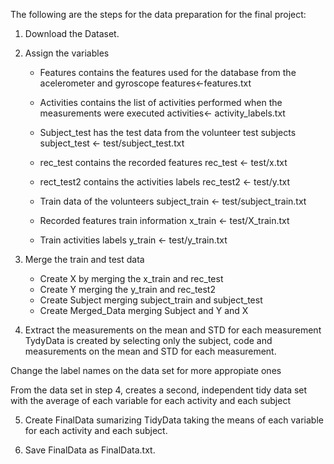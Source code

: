 
The following are the steps for the data preparation for the final project:

1. Download the Dataset.

2. Assign the variables

	- Features contains the features used for the database from the acelerometer and gyroscope 
	features<-features.txt

	- Activities contains the list of activities performed when the measurements were executed
	activities<- activity_labels.txt

	- Subject_test has the test data from the volunteer test subjects
	subject_test <- test/subject_test.txt

	- rec_test contains the recorded features
	rec_test <- test/x.txt

	- rect_test2 contains the activities labels
	rec_test2 <- test/y.txt

	- Train data of the volunteers
	subject_train <- test/subject_train.txt

	- Recorded features train information
	x_train <- test/X_train.txt

	- Train activities labels 
	y_train <- test/y_train.txt

3. Merge the train and test data

	- Create X by merging the x_train and rec_test
	- Create Y merging the y_train and rec_test2  
	- Create Subject merging subject_train and subject_test
	- Create Merged_Data merging Subject and Y and X

4. Extract the measurements on the mean and STD for each measurement
TydyData is created by selecting only the subject, code and measurements on the mean and STD for each measurement.

Change the label names on the data set for more appropiate ones

From the data set in step 4, creates a second, independent tidy data set with the average of each variable for each activity and each subject

5. Create FinalData sumarizing TidyData taking the means of each variable for each activity and each subject.

6. Save FinalData as FinalData.txt.